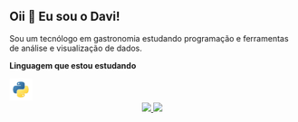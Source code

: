 

## Oii 👋 Eu sou o Davi! 
Sou um tecnólogo em gastronomia estudando programação e ferramentas de análise e visualização de dados.
 


**Linguagem que estou estudando**

<img title="Python" alt="Python" width="40px" src="https://raw.githubusercontent.com/github/explore/master/topics/python/python.png" />


<div align="center">
  <a href="https://github.com/Demetriobc">
  <img height="180em" src="https://github-readme-stats.vercel.app/api?username=semgolias&show_icons=true&theme=gruvbox&include_all_commits=true&count_private=true"/>
  <img height="180em" src="https://github-readme-stats.vercel.app/api/top-langs/?username=semgolias&layout=compact&langs_count=7&theme=gruvbox"/>
</div>

